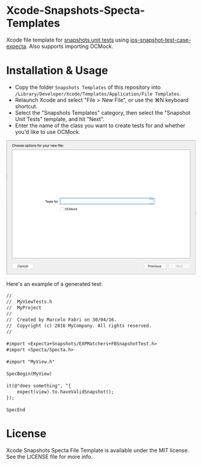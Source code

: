 # Xcode-Snapshots-Specta-Templates
Xcode file template for [snapshots unit tests](https://github.com/facebook/ios-snapshot-test-case) using [ios-snapshot-test-case-expecta](https://github.com/dblock/ios-snapshot-test-case-expecta). Also supports importing OCMock.

# Installation & Usage

* Copy the folder `Snapshots Templates` of this repository into `/Library/Developer/Xcode/Templates/Application/File Templates`.
* Relaunch Xcode and select "File > New File", or use the ⌘N keyboard shortcut.
* Select the "Snapshots Templates" category, then select the "Snapshot Unit Tests" template, and hit "Next".
* Enter the name of the class you want to create tests for and whether you'd like to use OCMock.

![](template.png)

Here's an example of a generated test:

```objc
//
//  MyViewTests.h
//  MyProject
//
//  Created by Marcelo Fabri on 30/04/16.
//  Copyright (c) 2016 MyCompany. All rights reserved.
//

#import <Expecta+Snapshots/EXPMatchers+FBSnapshotTest.h>
#import <Specta/Specta.h>

#import "MyView.h"

SpecBegin(MyView)

it(@"does something", ^{
    expect(view).to.haveValidSnapshot();
});

SpecEnd
```

# License
Xcode Snapshots Specta File Template is available under the MIT license. See the LICENSE file for more info.
